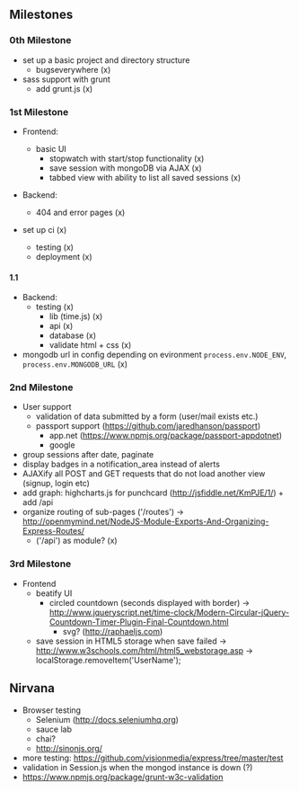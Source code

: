 ## Milestones
### 0th Milestone
- set up a basic project and directory structure
	- bugseverywhere (x)
- sass support with grunt
	- add grunt.js (x)

### 1st Milestone
- Frontend:
	- basic UI
		- stopwatch with start/stop functionality (x)
		- save session with mongoDB via AJAX (x)
		- tabbed view with ability to list all saved sessions (x)
- Backend:
	- 404 and error pages (x)

- set up ci (x)
	- testing (x)
	- deployment (x)
	
#### 1.1
- Backend:
	- testing (x)
		- lib (time.js) (x)
		- api (x)
		- database (x)
		- validate html + css (x)
- mongodb url in config depending on evironment `process.env.NODE_ENV`, `process.env.MONGODB_URL` (x)

### 2nd Milestone
- User support
	- validation of data submitted by a form (user/mail exists etc.)
	- passport support (https://github.com/jaredhanson/passport)
		- app.net (https://www.npmjs.org/package/passport-appdotnet)
		- google
- group sessions after date, paginate
- display badges in a notification_area instead of alerts
- AJAXify all POST and GET requests that do not load another view (signup, login etc)
- add graph: highcharts.js for punchcard (http://jsfiddle.net/KmPJE/1/) + add /api
- organize routing of sub-pages ('/routes') -> http://openmymind.net/NodeJS-Module-Exports-And-Organizing-Express-Routes/
	- ('/api') as module? (x)

### 3rd Milestone
- Frontend
	- beatify UI
		- circled countdown (seconds displayed with border)
			-> http://www.jqueryscript.net/time-clock/Modern-Circular-jQuery-Countdown-Timer-Plugin-Final-Countdown.html
			- svg? (http://raphaeljs.com)
	- save session in HTML5 storage when save failed
		-> http://www.w3schools.com/html/html5_webstorage.asp
		-> localStorage.removeItem('UserName');

## Nirvana
- Browser testing
	- Selenium (http://docs.seleniumhq.org)
	- sauce lab
	- chai?
	- http://sinonjs.org/
- more testing: https://github.com/visionmedia/express/tree/master/test
- validation in Session.js when the mongod instance is down (?)
- https://www.npmjs.org/package/grunt-w3c-validation